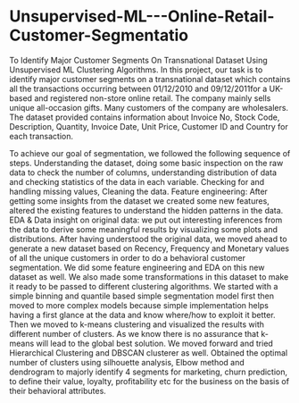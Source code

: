 # Unsupervised-ML---Online-Retail-Customer-Segmentatio


To Identify Major Customer Segments On Transnational Dataset Using Unsupervised ML Clustering Algorithms. In this project, our task is to identify major customer segments on a transnational dataset which contains all the transactions occurring between 01/12/2010 and 09/12/2011for a UK-based and registered non-store online retail. The company mainly sells unique all-occasion gifts. Many customers of the company are wholesalers. The dataset provided contains information about Invoice No, Stock Code, Description, Quantity, Invoice Date, Unit Price, Customer ID and Country for each transaction.

To achieve our goal of segmentation, we followed the following sequence of steps.
Understanding the dataset, doing some basic inspection on the raw data to check the number of columns, understanding distribution of data and checking statistics of the data in each variable. Checking for and handling missing values, Cleaning the data.
Feature engineering: After getting some insights from the dataset we created some new features, altered the existing features to understand the hidden patterns in the data.
EDA & Data insight on original data: we put out interesting inferences from the data to derive some meaningful results by visualizing some plots and distributions.
After having understood the original data, we moved ahead to generate a new dataset based on Recency, Frequency and Monetary values of all the unique customers in order to do a behavioral customer segmentation. We did some feature engineering and EDA on this new dataset as well. We also made some transformations in this dataset to make it ready to be passed to different clustering algorithms.
We started with a simple binning and quantile based simple segmentation model first then moved to more complex models because simple implementation helps having a first glance at the data and know where/how to exploit it better.
Then we moved to k-means clustering and visualized the results with different number of clusters. As we know there is no assurance that k-means will lead to the global best solution. We moved forward and tried Hierarchical Clustering and DBSCAN clusterer as well.
Obtained the optimal number of clusters using silhouette analysis, Elbow method and dendrogram to majorly identify 4 segments for marketing, churn prediction, to define their value, loyalty, profitability etc for the business on the basis of their behavioral attributes.

